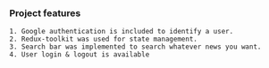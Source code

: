 ### Project features

    1. Google authentication is included to identify a user.
    2. Redux-toolkit was used for state management. 
    3. Search bar was implemented to search whatever news you want.
    4. User login & logout is available

